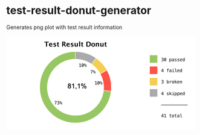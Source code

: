 # test-result-donut-generator
Generates png plot with test result information

![donut_chart_xchart.png](donut_chart_xchart.png)